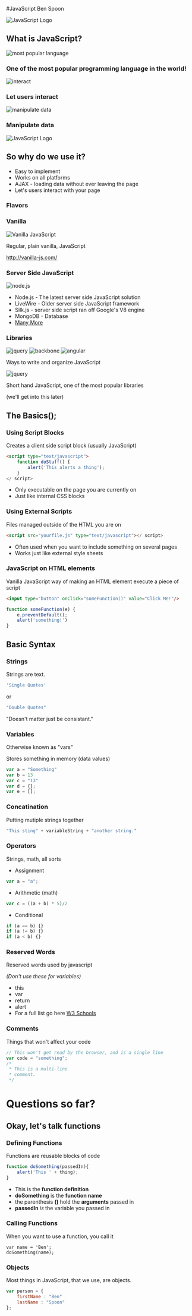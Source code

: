 #JavaScript
Ben Spoon


![JavaScript Logo](../images/jsLogo.png)

## What is JavaScript?


![most popular language](../images/popular.png)
### One of the most popular programming language in the world!


![interact](../images/interaction.png)
### Let users interact


![manipulate data](../images/table.png)
### Manipulate data


![JavaScript Logo](../images/jsLogo.png)
## So why do we use it?
* Easy to implement
* Works on all platforms
* AJAX - loading data without ever leaving the page
* Let's users interact with your page


### Flavors


### Vanilla
![Vanilla JavaScript](../images/vanilla.png)

Regular, plain vanilla, JavaScript

http://vanilla-js.com/


### Server Side JavaScript
![node.js](../images/nodelogo.png)

* Node.js - The latest server side JavaScript solution
* LiveWire - Older server side JavaScript framework
* Silk.js - server side script ran off Google's V8 engine
* MongoDB - Database
* [Many More](http://en.wikipedia.org/wiki/Comparison_of_server-side_JavaScript_solutions)


### Libraries

![jquery](../images/jquery.png)
![backbone](../images/backbone_logo.png)
![angular](../images/angular_logo.png)

Ways to write and organize JavaScript



![jquery](../images/jquery.png)

Short hand JavaScript, one of the most popular libraries

(we'll get into this later)


## The Basics();


### __Using Script Blocks__
Creates a client side script block (usually JavaScript)

```html
<script type="text/javascript">
	function doStuff() {
	 	alert('This alerts a thing');
	}
</ script>
```

*	Only executable on the page you are currently on
*	Just like internal CSS blocks


### __Using External Scripts__
Files managed outside of the HTML you are on

```html
<script src="yourfile.js" type="text/javascript"></ script>
```

*	Often used when you want to include something on several pages
*	Works just like external style sheets



### __JavaScript on HTML elements__
Vanilla JavaScript way of making an HTML element execute a piece of script

```html
<input type="button" onClick="someFunction()" value="Click Me!"/>
```
```javascript
function someFunction(e) {
	e.preventDefault();
	alert('something!')
}
```



## Basic Syntax


### __Strings__
Strings are text.
```javascript
'Single Quotes'
```
 or 
 ```javascript
 "Double Quotes"
 ```
"Doesn't matter just be consistant." 


### __Variables__
Otherwise known as "vars"

Stores something in memory (data values)
```javascript
var a = "Something"
var b = 13
var c = "13"
var d = {};
var e = [];
```



### __Concatination__
Putting mutiple strings together
<br/>
```javascript
"This sting" + variableString + "another string."
```


### __Operators__
Strings, math, all sorts

* Assignment

```javascript
var a = "a"; 
```

* Arithmetic (math)

```javascript
var c = ((a + b) * 5)/2   
```
* Conditional 

```javascript
if (a == b) {}
if (a != b) {}
if (a < b) {}
``` 


### __Reserved Words__
Reserved words used by javascript

_(Don't use these for variables)_

* this
* var
* return
* alert
* For a full list go here [W3 Schools](http://www.w3schools.com/js/js_reserved.asp)


### __Comments__
Things that won't affect your code

```javascript
// This won't get read by the browser, and is a single line
var code = "something";
/* 
 * This is a multi-line
 * comment.
 */
```


# Questions so far?


## Okay, let's talk functions


### __Defining Functions__
Functions are reusable blocks of code

```javascript
function doSomething(passedIn){
	alert('This ' + thing);
}
```

* This is the __function definition__
* __doSomething__ is the __function name__
* the parenthesis __()__ hold the __arguments__ passed in
* __passedIn__ _is_ the variable you passed in


### __Calling Functions__
When you want to use a function, you call it
```
var name = 'Ben';
doSomething(name);
```


### __Objects__
Most things in JavaScript, that we use, are objects.

```javascript
var person = {
	firstName : "Ben"
	lastName : "Spoon"
};
```
